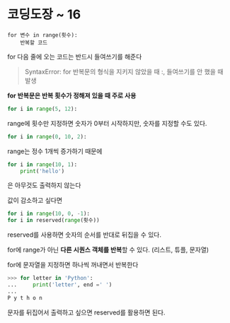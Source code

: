 # 코딩도장 ~ 16



```
for 변수 in range(횟수):
	반복할 코드
```

 for 다음 줄에 오는 코드는 반드시 들여쓰기를 해준다

> SyntaxError: for 반복문의 형식을 지키지 않았을 때 :, 들여쓰기를 안 했을 때 발생

**for 반복문은 반복 횟수가 정해져 있을 때 주로 사용**

```python
for i in range(5, 12):
```

range에 횟수만 지정하면 숫자가 0부터 시작하지만, 숫자를 지정할 수도 있다.

```python
for i in range(0, 10, 2):
```

 range는 정수 1개씩 증가하기 때문에

```python
for i in range(10, 1):
    print('hello')
```

은 아무것도 출력하지 않는다

값이 감소하고 싶다면

```python
for i in range(10, 0, -1):
for i in reserved(range(횟수))
```

reserved를 사용하면 숫자의 순서를 반대로 뒤집을 수 있다.



for에 range가 아닌 **다른 시퀀스 객체를 반복**할 수 있다. (리스트, 튜플, 문자열)

for에 문자열을 지정하면 하나씩 꺼내면서 반복한다

```python
>>> for letter in 'Python':
...		print('letter', end =' ')
...
P y t h o n
```

문자를 뒤집어서 출력하고 싶으면 reserved를 활용하면 된다.

